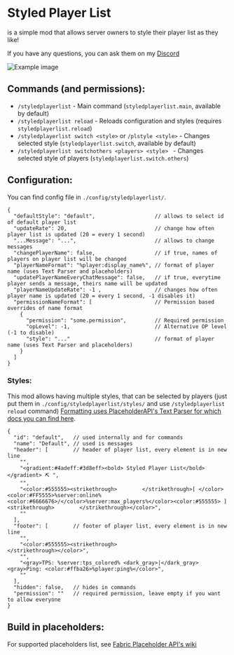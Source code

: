 # Styled Player List
is a simple mod that allows server owners to style their player list as they like!

If you have any questions, you can ask them on my [Discord](https://discord.com/invite/AbqPPppgrd)

![Example image](https://i.imgur.com/hxZjOzY.png)


## Commands (and permissions):
- `/styledplayerlist` - Main command (`styledplayerlist.main`, available by default)
- `/styledplayerlist reload` - Reloads configuration and styles (requires `styledplayerlist.reload`)
- `/styledplayerlist switch <style>` or `/plstyle <style>` - Changes selected style (`styledplayerlist.switch`, available by default)
- `/styledplayerlist switchothers <players> <style> ` - Changes selected style of players (`styledplayerlist.switch.others`)

## Configuration:
You can find config file in `./config/styledplayerlist/`.
```json5
{
  "defaultStyle": "default",                   // allows to select id of default player list
  "updateRate": 20,                            // change how often player list is updated (20 = every 1 second)
  "...Message": "...",                         // allows to change messages
  "changePlayerName": false,                   // if true, names of players on player list will be changed
  "playerNameFormat": "%player:display_name%", // format of player name (uses Text Parser and placeholders)
  "updatePlayerNameEveryChatMessage": false,   // if true, everytime player sends a message, theirs name will be updated 
  "playerNameUpdateRate": -1 ,                 // changes how often player name is updated (20 = every 1 second, -1 disables it)
  "permissionNameFormat": [                    // Permission based overrides of name format
    {
      "permission": "some.permission",         // Required permission
      "opLevel": -1,                           // Alternative OP level (-1 to disable)
      "style": "..."                           // format of player name (uses Text Parser and placeholders)
    }
  ]
}
```
### Styles:
This mod allows having multiple styles, that can be selected by players (just put them in `./config/styledplayerlist/styles/` and use `/styledplayerlist reload` command)
[Formatting uses PlaceholderAPI's Text Parser for which docs you can find here](https://github.com/Patbox/FabricPlaceholderAPI/blob/1.17/TEXT_FORMATTING.md).

```json5
{
  "id": "default",   // used internally and for commands
  "name": "Default", // used is messages
  "header": [        // header of player list, every element is in new line 
    "",
    "<gradient:#4adeff:#3d8eff><bold> Styled Player List</bold></gradient> ⛏ ",
    "",
    "<color:#555555><strikethrough>        </strikethrough>[ </color><color:#FF5555>%server:online%<color:#6666676>/</color>%server:max_players%</color><color:#555555> ]<strikethrough>        </strikethrough></color>",
    ""
  ],
  "footer": [        // footer of player list, every element is in new line 
    "",
    "<color:#555555><strikethrough>                          </strikethrough></color>",
    "",
    "<gray>TPS: %server:tps_colored% <dark_gray>|</dark_gray> <gray>Ping: <color:#ffba26>%player:ping%</color>",
    ""
  ],
  "hidden": false,   // hides in commands
  "permission": ""   // required permission, leave empty if you want to allow everyone
}
```

## Build in placeholders:
For supported placeholders list, see [Fabric Placeholder API's wiki](https://github.com/Patbox/FabricPlaceholderAPI/wiki)

